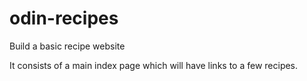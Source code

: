 # odin-recipes
Build a basic recipe website

It consists of a main index page which will have links to a few recipes. 